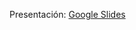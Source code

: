 Presentación: [Google Slides](https://docs.google.com/presentation/d/e/2PACX-1vTRZGl6S_0ySL4fd9FIPY0US0Wdm08ab5RCBWmIIouTzA0MvzCtM36ZIhNE3dLeruLP_lPvxdM81PHv/pub?start=false&loop=false&delayms=3000)

